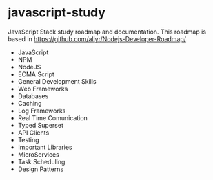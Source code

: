 # javascript-study
JavaScript Stack study roadmap and documentation. This roadmap is based in https://github.com/aliyr/Nodejs-Developer-Roadmap/

- JavaScript
- NPM
- NodeJS
- ECMA Script
- General Development Skills
- Web Frameworks
- Databases
- Caching
- Log Frameworks
- Real Time Comunication
- Typed Superset
- API Clients
- Testing
- Important Libraries
- MicroServices
- Task Scheduling
- Design Patterns
